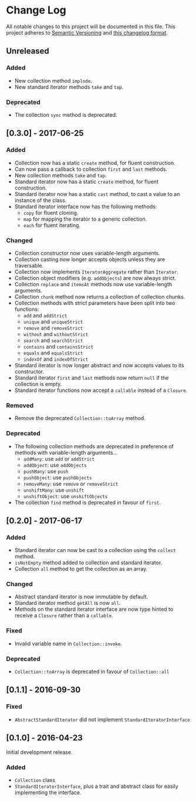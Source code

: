 # Change Log
All notable changes to this project will be documented in this file. This project adheres to
[Semantic Versioning](http://semver.org/) and [this changelog format](http://keepachangelog.com/).

## Unreleased

### Added
- New collection method `implode`.
- New standard iterator methods `take` and `tap`.

### Deprecated
- The collection `sync` method is deprecated.

## [0.3.0] - 2017-06-25

### Added
- Collection now has a static `create` method, for fluent construction.
- Can now pass a callback to collection `first` and `last` methods.
- New collection methods `take` and `tap`.
- Standard iterator now has a static `create` method, for fluent construction.
- Standard iterator now has a static `cast` method, to cast a value to an instance of the class.
- Standard iterator interface now has the following methods: 
  - `copy` for fluent cloning.
  - `map` for mapping the iterator to a generic collection.
  - `each` for fluent iterating.

### Changed
- Collection constructor now uses variable-length arguments.
- Collection casting now longer accepts objects unless they are traversable.
- Collection now implements `IteratorAggregate` rather than `Iterator`.
- Collection object modifiers (e.g. `addObjects`) are now always strict.
- Collection `replace` and `itemsAt` methods now use variable-length arguments.
- Collection `chunk` method now returns a collection of collection chunks.
- Collection methods with strict parameters have been split into two functions:
  - `add` and `addStrict`
  - `unique` and `uniqueStrict`
  - `remove` and `removeStrict`
  - `without` and `withoutStrict`
  - `search` and `searchStrict`
  - `contains` and `containsStrict`
  - `equals` and `equalsStrict`
  - `indexOf` and `indexOfStrict`
- Standard iterator is now longer abstract and now accepts values to its constructor.
- Standard iterator `first` and `last` methods now return `null` if the collection is empty.
- Standard iterator functions now accept a `callable` instead of a `Closure`.

### Removed
- Remove the deprecated `Collection::toArray` method.

### Deprecated
- The following collection methods are deprecated in preference of methods with variable-length arguments...
  - `addMany`: use `add` or `addStrict`
  - `addObject`: use `addObjects`
  - `pushMany`: use `push`
  - `pushObject`: use `pushObjects`
  - `removeMany`: use `remove` or `removeStrict`
  - `unshiftMany`: use `unshift`
  - `unshiftObject`: use `unshiftObjects`
- The collection `find` method is deprecated in favour of `first`.

## [0.2.0] - 2017-06-17

### Added
- Standard iterator can now be cast to a collection using the `collect` method.
- `isNotEmpty` method added to collection and standard iterator.
- Collection `all` method to get the collection as an array.

### Changed
- Abstract standard iterator is now immutable by default.
- Standard iterator method `getAll` is now `all`.
- Methods on the standard iterator interface are now type hinted to receive a `Closure` rather than a `callable`.

### Fixed
- Invalid variable name in `Collection::invoke`.

### Deprecated
- `Collection::toArray` is deprecated in favour of `Collection::all`

## [0.1.1] - 2016-09-30

### Fixed
- `AbstractStandardIterator` did not implement `StandardIteratorInterface`

## [0.1.0] - 2016-04-23

Initial development release.

### Added
- `Collection` class
- `StandardIteratorInterface`, plus a trait and abstract class for easily implementing the interface.
